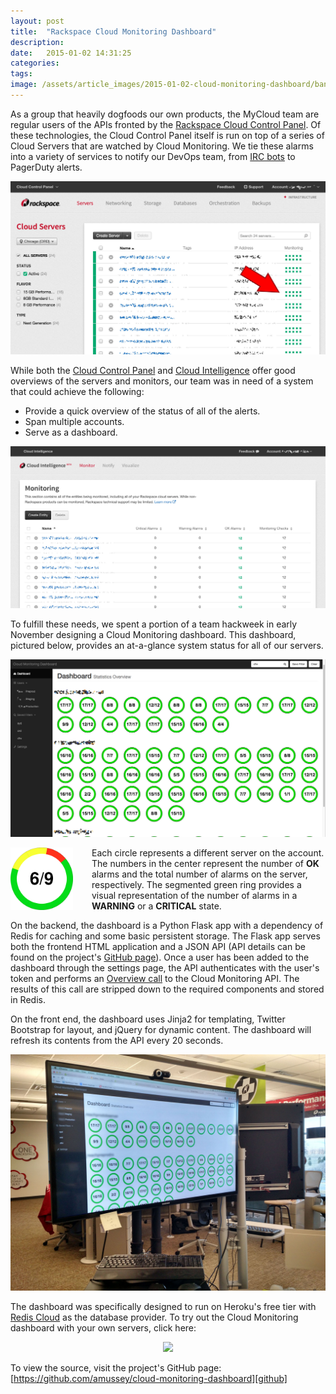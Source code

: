 ```yaml
---
layout: post
title:  "Rackspace Cloud Monitoring Dashboard"
description: 
date:   2015-01-02 14:31:25
categories: 
tags:  
image: /assets/article_images/2015-01-02-cloud-monitoring-dashboard/banner-circles-darker.jpg
---
```


As a group that heavily dogfoods our own products, the MyCloud team are regular users of the APIs fronted by the [Rackspace Cloud Control Panel][mycloud].  Of these technologies, the Cloud Control Panel itself is run on top of a series of Cloud Servers that are watched by Cloud Monitoring.  We tie these alarms into a variety of services to notify our DevOps team, from [IRC bots](https://hubot.github.com/) to PagerDuty alerts.

![Cloud Monitoring alarms displayed inside of the Cloud Control Panel.](/assets/article_images/2015-01-02-cloud-monitoring-dashboard/mycloud-monitors.jpg)

While both the [Cloud Control Panel][mycloud] and [Cloud Intelligence][cloud_intelligence] offer good overviews of the servers and monitors, our team was in need of a system that could achieve the following:

 * Provide a quick overview of the status of all of the alerts. 
 * Span multiple accounts.
 * Serve as a dashboard.

![Monitoring alarms as displayed inside of Cloud Intelligence](/assets/article_images/2015-01-02-cloud-monitoring-dashboard/cloud-intelligence-monitoring.jpg)

To fulfill these needs, we spent a portion of a team hackweek in early November designing a Cloud Monitoring dashboard.  This dashboard, pictured below, provides an at-a-glance system status for all of our servers.

![The Cloud Monitoring dashboard.  <a href="/assets/article_images/2015-01-02-cloud-monitoring-dashboard/cloud-monitoring-dashboard.png">Click for a larger image.</a>](/assets/article_images/2015-01-02-cloud-monitoring-dashboard/cloud-monitoring-dashboard.png)

<img src="/assets/article_images/2015-01-02-cloud-monitoring-dashboard/dashboard-logo-512.png" style="float: left; width: 100px; margin-right: 30px;"> Each circle represents a different server on the account.  The numbers in the center represent the number of **OK** alarms and the total number of alarms on the server, respectively.  The segmented green ring provides a visual representation of the number of alarms in a **WARNING** or a **CRITICAL** state.

On the backend, the dashboard is a Python Flask app with a dependency of Redis for caching and some basic persistent storage.  The Flask app serves both the frontend HTML application and a JSON API (API details can be found on the project's [GitHub page][github]).  Once a user has been added to the dashboard through the settings page, the API authenticates with the user's token and performs an [Overview call][cm_overview_call] to the Cloud Monitoring API.  The results of this call are stripped down to the required components and stored in Redis.

On the front end, the dashboard uses Jinja2 for templating, Twitter Bootstrap for layout, and jQuery for dynamic content.  The dashboard will refresh its contents from the API every 20 seconds.

![The MyCloud team currently uses this dashboard to monitor their web properties multiple accounts.](/assets/article_images/2015-01-02-cloud-monitoring-dashboard/office-dashboards.jpg)

The dashboard was specifically designed to run on Heroku's free tier with [Redis Cloud][rediscloud] as the database provider.  To try out the Cloud Monitoring dashboard with your own servers, click here:
<center><a href="https://heroku.com/deploy?template=https://github.com/amussey/cloud-monitoring-dashboard">
    <img src="https://www.herokucdn.com/deploy/button.png">
</a></center>

To view the source, visit the project's GitHub page: [https://github.com/amussey/cloud-monitoring-dashboard][github]


[github]: https://github.com/amussey/cloud-monitoring-dashboard
[mycloud]: https://mycloud.rackspace.com
[cloud_intelligence]: https://intelligence.rackspace.com
[rediscloud]: https://redislabs.com
[cm_overview_call]: http://docs.rackspace.com/cm/api/v1.0/cm-devguide/content/service-views.html#GET_getviewOvw_views_overview_service-views
